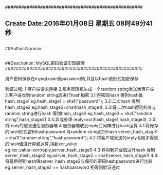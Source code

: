 ###################################################
## Create Date:2016年01月08日 星期五 08时49分41秒
##
##Author:Norman
##
##Description: MySQL密码验证实现原理
###################################################

用户密码保存在mysql.user表password列,并且以hash值形式加密保存

验证过程:
    1.客户端请求连接
    2.服务器随机生成一个random string发送给客户端
    3.客户端收到random string后进行hash加密
        3.1:将密码hash 得到hash值 hash_stage1    eg.hash_stage1 = sha1("password");
        3.2:二次hash 得到hash_stage2  eg.hash_stage2=sha1(hash_stage1);
        3.3:将二次hash得到的值与random string进行hash 得到hash_stage3 eg.hash_stage3 = sha1("random string",hash_stage2)
        3.4:异或处理 reply=xor(hash_stage1,hash_stage3);
        3.5:将reply的值发送给服务器端
    4.服务器端收到reply后同样进行hash运算
        4.1:将保存的hash形式密码hashpassword 与random string进行hash
            server_hash_stage1 = sha1("random string","hashpassword");
        4.2:将客户端发送的reply与刚才得到的hash值进行异或运算,得到xor_value
            eg.xor_value=xor(reply,server_hash_stage1)
        4.3:将得到异或值进行hash 得到server_hash_stage2
            eg.server_hash_stage2 = sha1(server_hash_stage1)
        4.4:将最后得到hash值server_hash_stage2与保存的密码hashpassword进行比较
            eg.server_hash_stage2 == hashpassword 相等则验证通过

